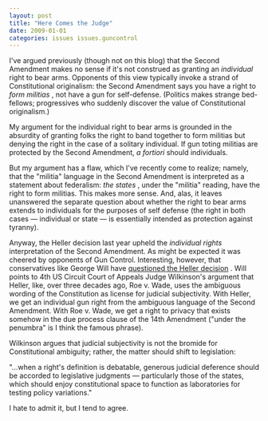```yaml
---
layout: post
title: "Here Comes the Judge"
date: 2009-01-01
categories: issues issues.guncontrol
---
```


I've argued previously (though not on this blog) that the Second Amendment makes
no sense if it's not construed as granting an _individual_ right to bear arms.
 Opponents of this view typically invoke a strand of Constitutional originalism:
 the Second Amendment says you have a right to _form militias_ , not have a gun
for self-defense. (Politics makes strange bed-fellows; progressives who
suddenly discover the value of Constitutional originalism.)

My argument for the individual right to bear arms is grounded in the absurdity
of granting folks the right to band together to form militias but denying the
right in the case of a solitary individual. If gun toting militias are
protected by the Second Amendment, _a fortiori_ should individuals.

But my argument has a flaw, which I've recently come to realize; namely, that
the "militia" language in the Second Amendment is interpreted as a statement
about federalism: _the states_ , under the "militia" reading, have the right
to form militias. This makes more sense. And, alas, it leaves unanswered the
separate question about whether the right to bear arms extends to individuals
for the purposes of self defense (the right in both cases &mdash; individual or
state &mdash; is essentially intended as protection against tyranny).

Anyway, the Heller decision last year upheld the _individual rights_
interpretation of the Second Amendment. As might be expected it was cheered by
opponents of Gun Control. Interesting, however, that conservatives like George
Will have [questioned the Heller
decision](http://www.thestarpress.com/article/20081124/OPINION/811240304) . 
Will points to 4th US Circuit Court of Appeals Judge Wilkinson's argument that
Heller, like, over three decades ago, Roe v. Wade, uses the ambiguous wording of
the Constitution as license for judicial subjectivity. With Heller, we get an
individual gun right from the ambiguous language of the Second Amendment. With
Roe v. Wade, we get a right to privacy that exists somehow in the due process
clause of the 14th Amendment ("under the penumbra" is I think the famous
phrase). 

Wilkinson argues that judicial subjectivity is not the bromide for
Constitutional ambiguity; rather, the matter should shift to legislation:

"...when a right's definition is debatable, generous judicial deference should
be accorded to legislative judgments &mdash; particularly those of the states,
which should enjoy constitutional space to function as laboratories for testing
policy variations."

I hate to admit it, but I tend to
agree.